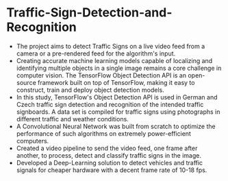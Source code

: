 # Traffic-Sign-Detection-and-Recognition

+ The project aims to detect Traffic Signs on a live video feed from a camera or a pre-rendered feed for the algorithm's input. 
+ Creating accurate machine learning models capable of localizing and identifying multiple objects in a single image remains a core challenge in computer vision. The TensorFlow Object Detection API is an open-source framework built on top of TensorFlow, making it easy to construct, train and deploy object detection models.
+ In this study, TensorFlow's Object Detection API is used in German and Czech traffic sign detection and recognition of the intended traffic signboards. A data set is compiled for traffic signs using photographs in different traffic and weather conditions.
+ A Convolutional Neural Network was built from scratch to optimize the performance of such algorithms on extremely power-efficient computers.
+ Created a video pipeline to send the video feed, one frame after another, to process, detect and classify traffic signs in the image.
+ Developed a Deep-Learning solution to detect vehicles and traffic signals for cheaper hardware with a decent frame rate of 10-18 fps.
